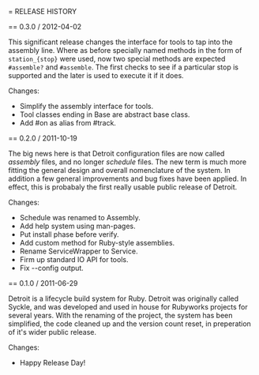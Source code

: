 = RELEASE HISTORY

== 0.3.0 / 2012-04-02

This significant release changes the interface for tools to tap
into the assembly line. Where as before specially named methods
in the form of `station_{stop}` were used, now two special methods
are expected `#assemble?` and `#assemble`. The first checks to see
if a particular stop is supported and the later is used to execute
it if it does.

Changes:

* Simplify the assembly interface for tools.
* Tool classes ending in Base are abstract base class.
* Add #on as alias from #track.


== 0.2.0 / 2011-10-19

The big news here is that Detroit configuration files are now
called _assembly_ files, and no longer _schedule_ files. The
new term is much more fitting the general design and overall
nomenclature of the system. In addition a few general improvements
and bug fixes have been applied. In effect, this is probabaly the
first really usable public release of Detroit.

Changes:

* Schedule was renamed to Assembly.
* Add help system using man-pages.
* Put install phase before verify.
* Add custom method for Ruby-style assemblies.
* Rename ServiceWrapper to Service.
* Firm up standard IO API for tools.
* Fix --config output.


== 0.1.0 / 2011-06-29

Detroit is a lifecycle build system for Ruby. Detroit was originally
called Syckle, and was developed and used in house for Rubyworks projects
for several years. With the renaming of the project, the system has
been simplified, the code cleaned up and the version count reset, in
preperation of it's wider public release.

Changes:

* Happy Release Day!

